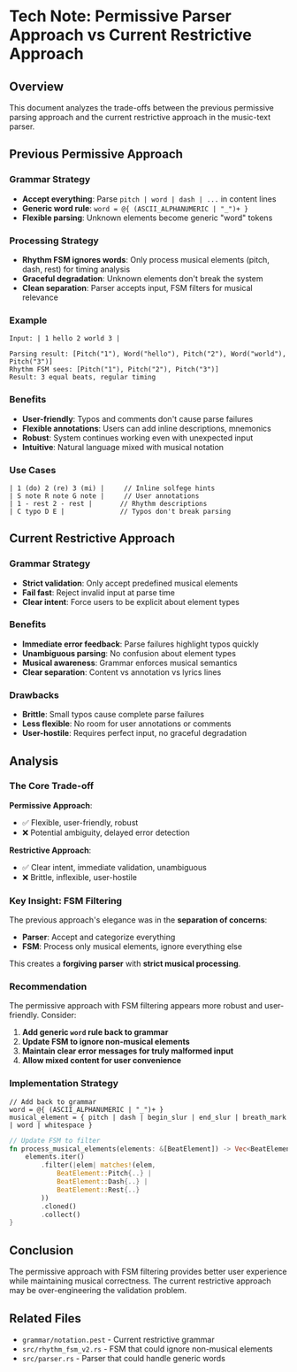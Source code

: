 # Tech Note: Permissive Parser Approach vs Current Restrictive Approach

## Overview

This document analyzes the trade-offs between the previous permissive parsing approach and the current restrictive approach in the music-text parser.

## Previous Permissive Approach

### Grammar Strategy
- **Accept everything**: Parse `pitch | word | dash | ...` in content lines
- **Generic word rule**: `word = @{ (ASCII_ALPHANUMERIC | "_")+ }`
- **Flexible parsing**: Unknown elements become generic "word" tokens

### Processing Strategy
- **Rhythm FSM ignores words**: Only process musical elements (pitch, dash, rest) for timing analysis
- **Graceful degradation**: Unknown elements don't break the system
- **Clean separation**: Parser accepts input, FSM filters for musical relevance

### Example
```
Input: | 1 hello 2 world 3 |

Parsing result: [Pitch("1"), Word("hello"), Pitch("2"), Word("world"), Pitch("3")]
Rhythm FSM sees: [Pitch("1"), Pitch("2"), Pitch("3")]
Result: 3 equal beats, regular timing
```

### Benefits
- **User-friendly**: Typos and comments don't cause parse failures
- **Flexible annotations**: Users can add inline descriptions, mnemonics
- **Robust**: System continues working even with unexpected input
- **Intuitive**: Natural language mixed with musical notation

### Use Cases
```
| 1 (do) 2 (re) 3 (mi) |     // Inline solfege hints
| S note R note G note |     // User annotations  
| 1 - rest 2 - rest |       // Rhythm descriptions
| C typo D E |              // Typos don't break parsing
```

## Current Restrictive Approach

### Grammar Strategy
- **Strict validation**: Only accept predefined musical elements
- **Fail fast**: Reject invalid input at parse time
- **Clear intent**: Force users to be explicit about element types

### Benefits
- **Immediate error feedback**: Parse failures highlight typos quickly
- **Unambiguous parsing**: No confusion about element types
- **Musical awareness**: Grammar enforces musical semantics
- **Clear separation**: Content vs annotation vs lyrics lines

### Drawbacks
- **Brittle**: Small typos cause complete parse failures
- **Less flexible**: No room for user annotations or comments
- **User-hostile**: Requires perfect input, no graceful degradation

## Analysis

### The Core Trade-off

**Permissive Approach**: 
- ✅ Flexible, user-friendly, robust
- ❌ Potential ambiguity, delayed error detection

**Restrictive Approach**:
- ✅ Clear intent, immediate validation, unambiguous
- ❌ Brittle, inflexible, user-hostile

### Key Insight: FSM Filtering

The previous approach's elegance was in the **separation of concerns**:
- **Parser**: Accept and categorize everything
- **FSM**: Process only musical elements, ignore everything else

This creates a **forgiving parser** with **strict musical processing**.

### Recommendation

The permissive approach with FSM filtering appears more robust and user-friendly. Consider:

1. **Add generic `word` rule back to grammar**
2. **Update FSM to ignore non-musical elements**
3. **Maintain clear error messages for truly malformed input**
4. **Allow mixed content for user convenience**

### Implementation Strategy

```pest
// Add back to grammar
word = @{ (ASCII_ALPHANUMERIC | "_")+ }
musical_element = { pitch | dash | begin_slur | end_slur | breath_mark | word | whitespace }
```

```rust
// Update FSM to filter
fn process_musical_elements(elements: &[BeatElement]) -> Vec<BeatElement> {
    elements.iter()
        .filter(|elem| matches!(elem, 
            BeatElement::Pitch{..} | 
            BeatElement::Dash{..} | 
            BeatElement::Rest{..}
        ))
        .cloned()
        .collect()
}
```

## Conclusion

The permissive approach with FSM filtering provides better user experience while maintaining musical correctness. The current restrictive approach may be over-engineering the validation problem.

## Related Files

- `grammar/notation.pest` - Current restrictive grammar
- `src/rhythm_fsm_v2.rs` - FSM that could ignore non-musical elements
- `src/parser.rs` - Parser that could handle generic words